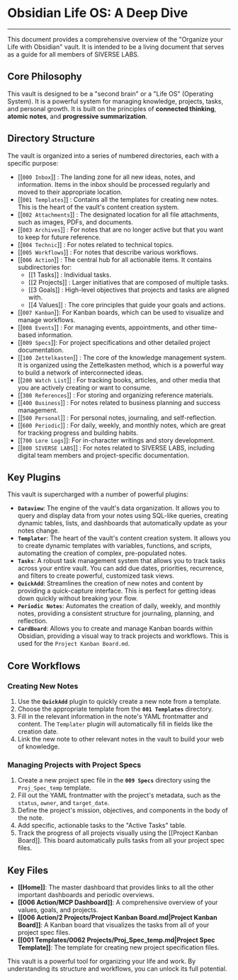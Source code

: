 # Obsidian Life OS: A Deep Dive

---

This document provides a comprehensive overview of the "Organize your Life with Obsidian" vault. It is intended to be a living document that serves as a guide for all members of SIVERSE LABS.

## Core Philosophy

This vault is designed to be a "second brain" or a "Life OS" (Operating System). It is a powerful system for managing knowledge, projects, tasks, and personal growth. It is built on the principles of **connected thinking**, **atomic notes**, and **progressive summarization**.

## Directory Structure

The vault is organized into a series of numbered directories, each with a specific purpose:

- [[`000 Inbox`]] : The landing zone for all new ideas, notes, and information. Items in the inbox should be processed regularly and moved to their appropriate location.
- [[`001 Templates`]] : Contains all the templates for creating new notes. This is the heart of the vault's content creation system.
- [[`002 Attachments`]] : The designated location for all file attachments, such as images, PDFs, and documents.
- [[`003 Archives`]] : For notes that are no longer active but that you want to keep for future reference.
- [[`004 Technic`]] : For notes related to technical topics.
- [[`005 Workflows`]] : For notes that describe various workflows.
- [[`006 Action`]] : The central hub for all actionable items. It contains subdirectories for:
    - [[1 Tasks]] : Individual tasks.
    - [[2 Projects]] : Larger initiatives that are composed of multiple tasks.
    - [[3 Goals]] : High-level objectives that projects and tasks are aligned with.
    - [[4 Values]] : The core principles that guide your goals and actions.
- [[`007 Kanban`]]: For Kanban boards, which can be used to visualize and manage workflows.
- [[`008 Events`]] : For managing events, appointments, and other time-based information.
- [[`009 Specs`]]: For project specifications and other detailed project documentation.
- [[`100 Zettelkasten`]] : The core of the knowledge management system. It is organized using the Zettelkasten method, which is a powerful way to build a network of interconnected ideas.
- [[`200 Watch List`]] : For tracking books, articles, and other media that you are actively creating or want to consume.
- [[`300 References`]] : For storing and organizing reference materials.
- [[`400 Business`]] : For notes related to business planning and success management.
- [[`500 Personal`]] : For personal notes, journaling, and self-reflection.
- [[`600 Periodic`]] : For daily, weekly, and monthly notes, which are great for tracking progress and building habits.
- [[`700 Lore Logs`]]: For in-character writings and story development.
- [[`800 SIVERSE LABS`]] : For notes related to SIVERSE LABS, including digital team members and project-specific documentation.

## Key Plugins

This vault is supercharged with a number of powerful plugins:

- **`Dataview`**: The engine of the vault's data organization. It allows you to query and display data from your notes using SQL-like queries, creating dynamic tables, lists, and dashboards that automatically update as your notes change.
- **`Templater`**: The heart of the vault's content creation system. It allows you to create dynamic templates with variables, functions, and scripts, automating the creation of complex, pre-populated notes.
- **`Tasks`**: A robust task management system that allows you to track tasks across your entire vault. You can add due dates, priorities, recurrence, and filters to create powerful, customized task views.
- **`QuickAdd`**: Streamlines the creation of new notes and content by providing a quick-capture interface. This is perfect for getting ideas down quickly without breaking your flow.
- **`Periodic Notes`**: Automates the creation of daily, weekly, and monthly notes, providing a consistent structure for journaling, planning, and reflection.
- **`CardBoard`**: Allows you to create and manage Kanban boards within Obsidian, providing a visual way to track projects and workflows. This is used for the `Project Kanban Board.md`.

## Core Workflows

### Creating New Notes

1.  Use the **`QuickAdd`** plugin to quickly create a new note from a template.
2.  Choose the appropriate template from the **`001 Templates`** directory.
3.  Fill in the relevant information in the note's YAML frontmatter and content. The `Templater` plugin will automatically fill in fields like the creation date.
4.  Link the new note to other relevant notes in the vault to build your web of knowledge.

### Managing Projects with Project Specs

1.  Create a new project spec file in the **`009 Specs`** directory using the `Proj_Spec_temp` template.
2.  Fill out the YAML frontmatter with the project's metadata, such as the `status`, `owner`, and `target_date`.
3.  Define the project's mission, objectives, and components in the body of the note.
4.  Add specific, actionable tasks to the "Active Tasks" table.
5.  Track the progress of all projects visually using the [[Project Kanban Board]]. This board automatically pulls tasks from all your project spec files.

## Key Files

- **[[Home]]**: The master dashboard that provides links to all the other important dashboards and periodic overviews.
- **[[006 Action/MCP Dashboard]]**: A comprehensive overview of your values, goals, and projects.
- **[[006 Action/2 Projects/Project Kanban Board.md|Project Kanban Board]]**: A Kanban board that visualizes the tasks from all of your project spec files.
- **[[001 Templates/0062 Projects/Proj_Spec_temp.md|Project Spec Template]]**: The template for creating new project specification files.

This vault is a powerful tool for organizing your life and work. By understanding its structure and workflows, you can unlock its full potential.